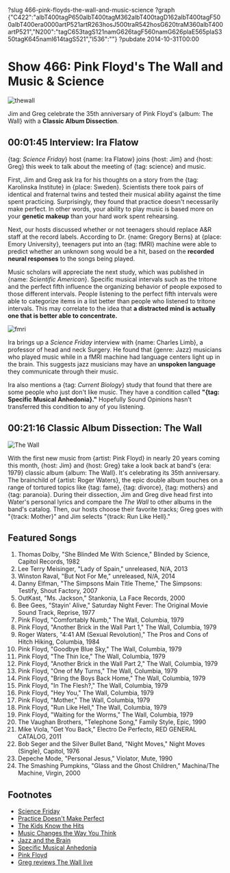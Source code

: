 ?slug 466-pink-floyds-the-wall-and-music-science
?graph {"C422":"albT400tagP650albT400tagM362albT400tagD162albT400tagF500albT400era0000artP521artR263hosJ500traR542hosG620traM360albT400artP521","N200":"tagC653tagS121namG626tagF560namG626plaE565plaS350tagK645namI614tagS521","I536":""}
?pubdate 2014-10-31T00:00

# Show 466: Pink Floyd's The Wall and Music & Science
![thewall](http://static.soundopinions.org/images/2014/thewall2_web.jpg)

Jim and Greg celebrate the 35th anniversary of Pink Floyd's {album: The Wall} with a **Classic Album Dissection**.

## 00:01:45 Interview: Ira Flatow

{tag: *Science Friday*} host {name: Ira Flatow} joins {host: Jim} and {host: Greg} this week to talk about the meeting of {tag: science} and music. 

First, Jim and Greg ask Ira for his thoughts on a story from the {tag: Karolinska Institute} in {place: Sweden}. Scientists there took pairs of identical and fraternal twins and tested their musical ability against the time spent practicing. Surprisingly, they found that practice doesn't necessarily make perfect. In other words, your ability to play music is based more on your **genetic makeup** than your hard work spent rehearsing. 

Next, our hosts discussed whether or not teenagers should replace A&R staff at the record labels. According to Dr. {name: Gregory Berns} at {place: Emory University}, teenagers put into an {tag: fMRI} machine were able to predict whether an unknown song would be a hit, based on the **recorded neural responses** to the songs being played. 

Music scholars will appreciate the next study, which was published in {name: *Scientific American*}. Specific musical intervals such as the tritone and the perfect fifth influence the organizing behavior of people exposed to those different intervals. People listening to the perfect fifth intervals were able to categorize items in a list better than people who listened to tritone intervals. This may correlate to the idea that **a distracted mind is actually one that is better able to concentrate.**

![fmri](http://static.soundopinions.org/images/2014/fMRI.jpg)

Ira brings up a *Science Friday* interview with {name: Charles Limb}, a professor of head and neck Surgery. He found that {genre: Jazz} musicians who played music while in a fMRI machine had language centers light up in the brain. This suggests jazz musicians may have an **unspoken language** they communicate through their music. 

Ira also mentions a {tag: *Current Biology*} study that found that there are some people who just don't like music. They have a condition called **"{tag: Specific Musical Anhedonia}."** Hopefully Sound Opinions hasn't transferred this condition to any of you listening. 

## 00:21:16 Classic Album Dissection: The Wall
![The Wall](https://is4-ssl.mzstatic.com/image/thumb/Music7/v4/e5/9f/fb/e59ffb3b-1283-ee80-56a5-1b983df53ab2/source/600x600bb.jpg "487143/1065975633")


With the first new music from {artist: Pink Floyd} in nearly 20 years coming this month, {host: Jim} and {host: Greg} take a look back at band's {era: 1979} classic album {album: The Wall}. It's celebrating its 35th anniversary.  The brainchild of {artist: Roger Waters}, the epic double album touches on a range of tortured topics like {tag: fame}, {tag: divorce}, {tag: mothers} and {tag: paranoia}.  During their dissection, Jim and Greg dive head first into Water's personal lyrics and compare the *The Wall* to other albums in the band's catalog. Then, our hosts choose their favorite tracks; Greg goes with "{track: Mother}" and Jim selects "{track: Run Like Hell}." 


## Featured Songs
1. Thomas Dolby, "She Blinded Me With Science," Blinded by Science, Capitol Records, 1982 
1. Lee Terry Meisinger, "Lady of Spain," unreleased, N/A, 2013 
1. Winston Raval, "But Not For Me," unreleased, N/A, 2014 
1. Danny Elfman, "The Simpsons Main Title Theme," The Simpsons: Testify, Shout Factory, 2007 
1. OutKast, "Ms. Jackson," Stankonia, La Face Records, 2000 
1. Bee Gees, "Stayin' Alive," Saturday Night Fever: The Original Movie Sound Track, Reprise, 1977 
1. Pink Floyd, "Comfortably Numb," The Wall, Columbia, 1979 
1. Pink Floyd, "Another Brick in the Wall Part 1," The Wall, Columbia, 1979 
1. Roger Waters, "4:41 AM (Sexual Revolution)," The Pros and Cons of Hitch Hiking, Columbia, 1984 
1. Pink Floyd, "Goodbye Blue Sky," The Wall, Columbia, 1979 
1. Pink Floyd, "The Thin Ice," The Wall, Columbia, 1979 
1. Pink Floyd, "Another Brick in the Wall Part 2," The Wall, Columbia, 1979 
1. Pink Floyd, "One of My Turns," The Wall, Columbia, 1979 
1. Pink Floyd, "Bring the Boys Back Home," The Wall, Columbia, 1979 
1. Pink Floyd, "In The Flesh?," The Wall, Columbia, 1979
1. Pink Floyd, "Hey You," The Wall, Columbia, 1979 
1. Pink Floyd, "Mother," The Wall, Columbia, 1979 
1. Pink Floyd, "Run Like Hell," The Wall, Columbia, 1979 
1. Pink Floyd, "Waiting for the Worms," The Wall, Columbia, 1979
1. The Vaughan Brothers, "Telephone Song," Family Style, Epic, 1990
1. Mike Viola, "Get You Back," Electro De Perfecto, RED GENERAL CATALOG, 2011
1. Bob Seger and the Silver Bullet Band, "Night Moves," Night Moves (Single), Capitol, 1976 
1. Depeche Mode, "Personal Jesus," Violator, Mute, 1990
1. The Smashing Pumpkins, "Glass and the Ghost Children," Machina/The Machine, Virgin, 2000 


## Footnotes
- [Science Friday](http://www.sciencefriday.com/)
- [Practice Doesn't Make Perfect](http://www.economist.com/news/science-and-technology/21606259-musical-ability-dna-practice-may-not-make-perfect)
- [The Kids Know the Hits](http://news.sciencemag.org/brain-behavior/2011/06/can-brain-scans-predict-music-sales)
- [Music Changes the Way You Think](http://www.scientificamerican.com/article/music-changes-the-way-you-think/)
- [Jazz and the Brain](http://www.plosone.org/article/info%3Adoi%2F10.1371%2Fjournal.pone.0088665)
- [Specific Musical Anhedonia](http://www.cell.com/current-biology/abstract/S0960-9822(14)00133-X)
- [Pink Floyd](http://www.pinkfloyd.com/)
- [Greg reviews The Wall live](http://articles.chicagotribune.com/2012-06-09/entertainment/chi-roger-waters-concert-review-the-wall-tour-reviewed-20120608_1_roger-waters-wrigley-field-waters-first)
